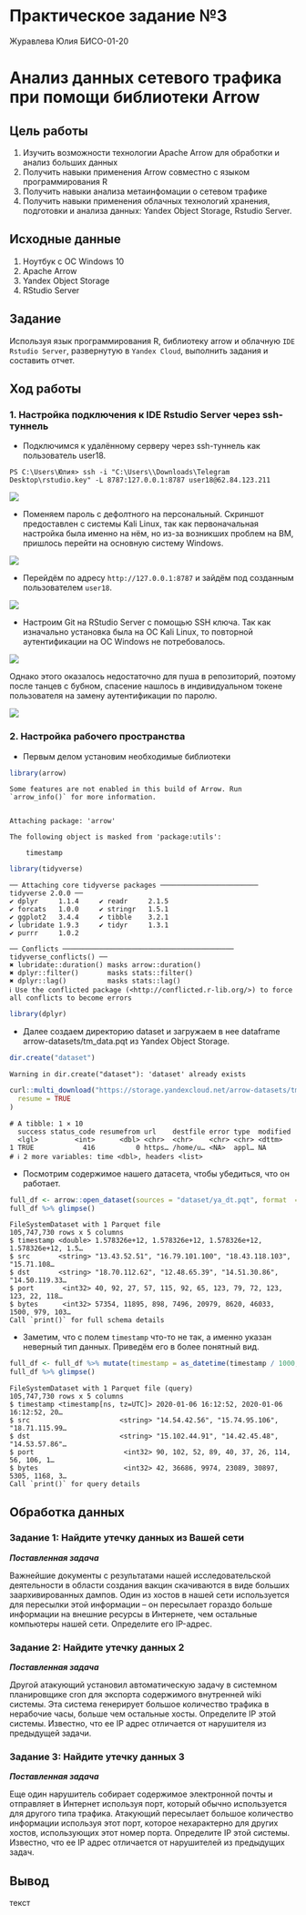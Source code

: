 # Практическое задание №3
Журавлева Юлия БИСО-01-20

# Анализ данных сетевого трафика при помощи библиотеки Arrow

## Цель работы

1.  Изучить возможности технологии Apache Arrow для обработки и анализ
    больших данных
2.  Получить навыки применения Arrow совместно с языком программирования
    R
3.  Получить навыки анализа метаинфомации о сетевом трафике
4.  Получить навыки применения облачных технологий хранения, подготовки
    и анализа данных: Yandex Object Storage, Rstudio Server.

## Исходные данные

1.  Ноутбук с ОС Windows 10
2.  Apache Arrow
3.  Yandex Object Storage
4.  RStudio Server

## Задание

Используя язык программирования R, библиотеку arrow и облачную
`IDE Rstudio Server`, развернутую в `Yandex Cloud`, выполнить задания и
составить отчет.

## Ход работы

### 1. Настройка подключения к IDE Rstudio Server через ssh-туннель

-   Подключимся к удалённому серверу через ssh-туннель как пользователь
    user18.

<!-- -->

    PS C:\Users\Юлия> ssh -i "C:\Users\\Downloads\Telegram Desktop\rstudio.key" -L 8787:127.0.0.1:8787 user18@62.84.123.211

![](screen/1.png)

-   Поменяем пароль с дефолтного на персональный. Скриншот предоставлен
    с системы Kali Linux, так как первоначальная настройка была именно
    на нём, но из-за возникших проблем на ВМ, пришлось перейти на
    основную систему Windows.

![](screen/2.png)

-   Перейдём по адресу `http://127.0.0.1:8787` и зайдём под созданным
    пользователем `user18`.

![](screen/3.png)

-   Настроим Git на RStudio Server с помощью SSH ключа. Так как
    изначально установка была на ОС Kali Linux, то повторной
    аутентификации на ОС Windows не потребовалось.

![](screen/4.png)

Однако этого оказалось недостаточно для пуша в репозиторий, поэтому
после танцев с бубном, спасение нашлось в индивидуальном токене
пользователя на замену аутентификации по паролю.

![](screen/5.png)

### 2. Настройка рабочего пространства

-   Первым делом установим необходимые библиотеки

``` r
library(arrow)
```

    Some features are not enabled in this build of Arrow. Run `arrow_info()` for more information.


    Attaching package: 'arrow'

    The following object is masked from 'package:utils':

        timestamp

``` r
library(tidyverse)
```

    ── Attaching core tidyverse packages ──────────────────────── tidyverse 2.0.0 ──
    ✔ dplyr     1.1.4     ✔ readr     2.1.5
    ✔ forcats   1.0.0     ✔ stringr   1.5.1
    ✔ ggplot2   3.4.4     ✔ tibble    3.2.1
    ✔ lubridate 1.9.3     ✔ tidyr     1.3.1
    ✔ purrr     1.0.2     

    ── Conflicts ────────────────────────────────────────── tidyverse_conflicts() ──
    ✖ lubridate::duration() masks arrow::duration()
    ✖ dplyr::filter()       masks stats::filter()
    ✖ dplyr::lag()          masks stats::lag()
    ℹ Use the conflicted package (<http://conflicted.r-lib.org/>) to force all conflicts to become errors

``` r
library(dplyr)
```

-   Далее создаем директорию dataset и загружаем в нее dataframe
    arrow-datasets/tm_data.pqt из Yandex Object Storage.

``` r
dir.create("dataset")
```

    Warning in dir.create("dataset"): 'dataset' already exists

``` r
curl::multi_download("https://storage.yandexcloud.net/arrow-datasets/tm_data.pqt", "dataset/ya_dt.pqt",
  resume = TRUE
)
```

    # A tibble: 1 × 10
      success status_code resumefrom url    destfile error type  modified
      <lgl>         <int>      <dbl> <chr>  <chr>    <chr> <chr> <dttm>  
    1 TRUE            416          0 https… /home/u… <NA>  appl… NA      
    # ℹ 2 more variables: time <dbl>, headers <list>

-   Посмотрим содержимое нашего датасета, чтобы убедиться, что он
    работает.

``` r
full_df <- arrow::open_dataset(sources = "dataset/ya_dt.pqt", format  = "parquet")
full_df %>% glimpse()
```

    FileSystemDataset with 1 Parquet file
    105,747,730 rows x 5 columns
    $ timestamp <double> 1.578326e+12, 1.578326e+12, 1.578326e+12, 1.578326e+12, 1.5…
    $ src       <string> "13.43.52.51", "16.79.101.100", "18.43.118.103", "15.71.108…
    $ dst       <string> "18.70.112.62", "12.48.65.39", "14.51.30.86", "14.50.119.33…
    $ port       <int32> 40, 92, 27, 57, 115, 92, 65, 123, 79, 72, 123, 123, 22, 118…
    $ bytes      <int32> 57354, 11895, 898, 7496, 20979, 8620, 46033, 1500, 979, 103…
    Call `print()` for full schema details

-   Заметим, что с полем `timestamp` что-то не так, а именно указан
    неверный тип данных. Приведём его в более понятный вид.

``` r
full_df <- full_df %>% mutate(timestamp = as_datetime(timestamp / 1000, origin = "1970-01-01", tz = "UTC"))
full_df %>% glimpse()
```

    FileSystemDataset with 1 Parquet file (query)
    105,747,730 rows x 5 columns
    $ timestamp <timestamp[ns, tz=UTC]> 2020-01-06 16:12:52, 2020-01-06 16:12:52, 20…
    $ src                      <string> "14.54.42.56", "15.74.95.106", "18.71.115.99…
    $ dst                      <string> "15.102.44.91", "14.42.45.48", "14.53.57.86"…
    $ port                      <int32> 90, 102, 52, 89, 40, 37, 26, 114, 56, 106, 1…
    $ bytes                     <int32> 42, 36686, 9974, 23089, 30897, 5305, 1168, 3…
    Call `print()` for query details

## Обработка данных

### Задание 1: Найдите утечку данных из Вашей сети

***Поставленная задача***

Важнейшие документы с результатами нашей исследовательской деятельности
в области создания вакцин скачиваются в виде больших заархивированных
дампов. Один из хостов в нашей сети используется для пересылки этой
информации – он пересылает гораздо больше информации на внешние ресурсы
в Интернете, чем остальные компьютеры нашей сети. Определите его
IP-адрес.

### Задание 2: Найдите утечку данных 2

***Поставленная задача***

Другой атакующий установил автоматическую задачу в системном
планировщике cron для экспорта содержимого внутренней wiki системы. Эта
система генерирует большое количество трафика в нерабочие часы, больше
чем остальные хосты. Определите IP этой системы. Известно, что ее IP
адрес отличается от нарушителя из предыдущей задачи.

### Задание 3: Найдите утечку данных 3

***Поставленная задача***

Еще один нарушитель собирает содержимое электронной почты и отправляет в
Интернет используя порт, который обычно используется для другого типа
трафика. Атакующий пересылает большое количество информации используя
этот порт, которое нехарактерно для других хостов, использующих этот
номер порта. Определите IP этой системы. Известно, что ее IP адрес
отличается от нарушителей из предыдущих задач.

## Вывод

текст
